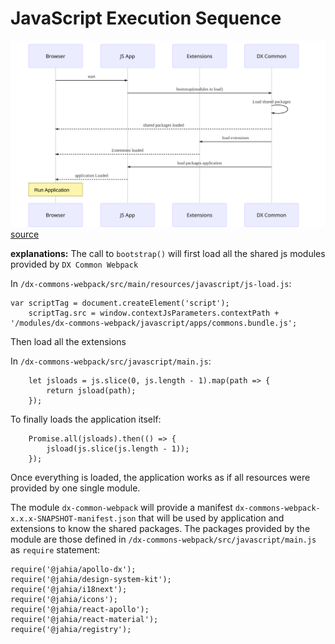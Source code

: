 # JavaScript Execution Sequence

![sequence](./imgs/webpack-common-execution-sequence.svg)
[source][webpack-common-execution-sequence]

**explanations:**
The call to `bootstrap()` will first load all the shared js modules provided by `DX Common Webpack`

In `/dx-commons-webpack/src/main/resources/javascript/js-load.js`:

```
var scriptTag = document.createElement('script');
    scriptTag.src = window.contextJsParameters.contextPath + '/modules/dx-commons-webpack/javascript/apps/commons.bundle.js';
```

Then load all the extensions

In `/dx-commons-webpack/src/javascript/main.js`:

```
    let jsloads = js.slice(0, js.length - 1).map(path => {
        return jsload(path);
    });
```

To finally loads the application itself:

```
    Promise.all(jsloads).then(() => {
        jsload(js.slice(js.length - 1));
    });
```

Once everything is loaded, the application works as if all resources were provided by one single module.

The module `dx-common-webpack` will provide a manifest `dx-commons-webpack-x.x.x-SNAPSHOT-manifest.json` that will be used by application and extensions to know the shared packages.
The packages provided by the module are those defined in `/dx-commons-webpack/src/javascript/main.js` as `require` statement:

```
require('@jahia/apollo-dx');
require('@jahia/design-system-kit');
require('@jahia/i18next');
require('@jahia/icons');
require('@jahia/react-apollo');
require('@jahia/react-material');
require('@jahia/registry');
```

[webpack-common-execution-sequence]: https://mermaidjs.github.io/mermaid-live-editor/#/edit/eyJjb2RlIjoic2VxdWVuY2VEaWFncmFtXG5QYXJ0aWNpcGFudCBicm93c2VyIGFzIEJyb3dzZXJcblBhcnRpY2lwYW50IHJlYWN0IGFzIEpTIEFwcFxuUGFydGljaXBhbnQgZXh0ZW5zaW9ucyBhcyBFeHRlbnNpb25zXG5QYXJ0aWNpcGFudCBsb2FkZXIgYXMgRFggQ29tbW9uXG4gXG5icm93c2VyLT4-cmVhY3Q6IHN0YXJ0XG5yZWFjdC0-PmxvYWRlcjogYm9vdHN0cmFwKG1vZHVsZXMgdG8gbG9hZClcbmxvYWRlci0-PmxvYWRlcjogTG9hZCBzaGFyZWQgcGFja2FnZXNcbmxvYWRlci0tPj5icm93c2VyOiBzaGFyZWQgcGFja2FnZXMgbG9hZGVkXG5sb2FkZXItPj5leHRlbnNpb25zOiBsb2FkIGV4dGVuc2lvbnNcbmV4dGVuc2lvbnMtLT4-YnJvd3NlcjogRXh0ZW5zaW9ucyBsb2FkZWRcbmxvYWRlci0-PnJlYWN0OiBsb2FkIHBhY2thZ2VzIGFwcGxpY2F0aW9uXG5yZWFjdC0tPj5icm93c2VyOiBhcHBsaWNhdGlvbiBMb2FkZWRcbk5vdGUgb3ZlciBicm93c2VyOiBSdW4gQXBwbGljYXRpb25cbiAgICAiLCJtZXJtYWlkIjp7InRoZW1lIjoiZGVmYXVsdCJ9fQ
